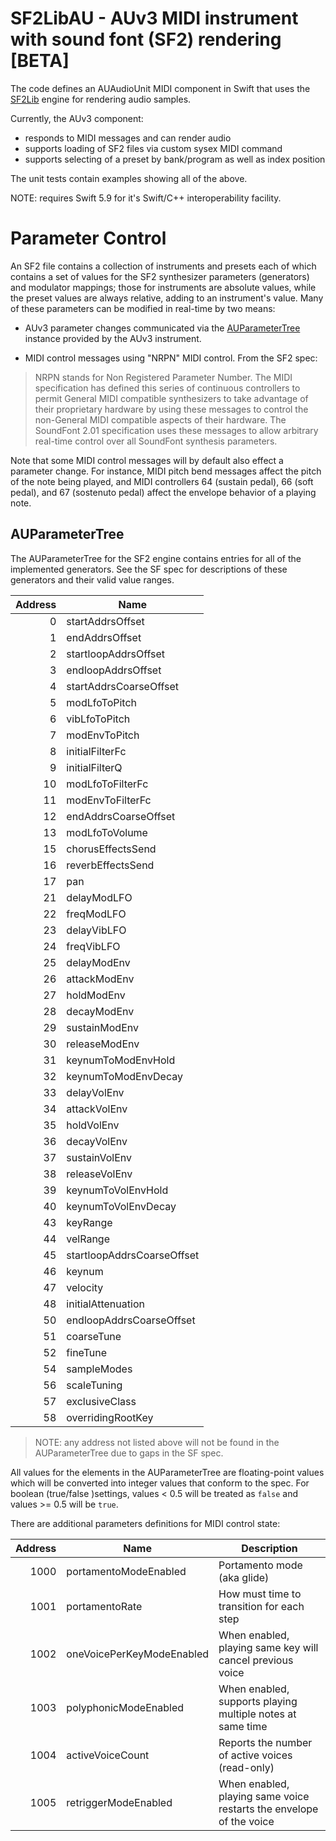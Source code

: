 # SF2LibAU - AUv3 MIDI instrument with sound font (SF2) rendering [BETA]

The code defines an AUAudioUnit MIDI component in Swift that uses the
[SF2Lib](https://github.com/bradhowes/SF2Lib) engine for rendering audio samples.

Currently, the AUv3 component:

* responds to MIDI messages and can render audio
* supports loading of SF2 files via custom sysex MIDI command
* supports selecting of a preset by bank/program as well as index position

The unit tests contain examples showing all of the above.

NOTE: requires Swift 5.9 for it's Swift/C++ interoperability facility.

# Parameter Control

An SF2 file contains a collection of instruments and presets each of which contains a set of values for the SF2 
synthesizer parameters (generators) and modulator mappings; those for instruments are absolute values, while the
preset values are always relative, adding to an instrument's value. Many of these parameters can be modified in
real-time by two means:

* AUv3 parameter changes communicated via the 
  [AUParameterTree](https://developer.apple.com/documentation/audiotoolbox/auparametertree) instance provided by
  the AUv3 instrument.

* MIDI control messages using "NRPN" MIDI control. From the SF2 spec:

> NRPN stands for Non Registered Parameter Number. The MIDI specification has defined this series of continuous 
> controllers to permit General MIDI compatible synthesizers to take advantage of their proprietary hardware by using 
> these messages to control the non-General MIDI compatible aspects of their hardware. The SoundFont 2.01 specification 
> uses these messages to allow arbitrary real-time control over all SoundFont synthesis parameters.

Note that some MIDI control messages will by default also effect a parameter change. For instance, MIDI pitch bend
messages affect the pitch of the note being played, and MIDI controllers 64 (sustain pedal), 66 (soft pedal), and 67
(sostenuto pedal) affect the envelope behavior of a playing note.

## AUParameterTree

The AUParameterTree for the SF2 engine contains entries for all of the implemented generators. See the SF spec for 
descriptions of these generators and their valid value ranges.

Address | Name |
---: | --- |
0 | startAddrsOffset
1 | endAddrsOffset
2 | startloopAddrsOffset
3 | endloopAddrsOffset
4 | startAddrsCoarseOffset
5 | modLfoToPitch
6 | vibLfoToPitch
7 | modEnvToPitch
8 | initialFilterFc
9 | initialFilterQ
10 | modLfoToFilterFc
11 | modEnvToFilterFc
12 | endAddrsCoarseOffset
13 | modLfoToVolume
15 | chorusEffectsSend
16 | reverbEffectsSend
17 | pan
21 | delayModLFO
22 | freqModLFO
23 | delayVibLFO
24 | freqVibLFO
25 | delayModEnv
26 | attackModEnv
27 | holdModEnv
28 | decayModEnv
29 | sustainModEnv
30 | releaseModEnv
31 | keynumToModEnvHold
32 | keynumToModEnvDecay
33 | delayVolEnv
34 | attackVolEnv
35 | holdVolEnv
36 | decayVolEnv
37 | sustainVolEnv
38 | releaseVolEnv
39 | keynumToVolEnvHold
40 | keynumToVolEnvDecay
43 | keyRange
44 | velRange
45 | startloopAddrsCoarseOffset
46 | keynum
47 | velocity
48 | initialAttenuation
50 | endloopAddrsCoarseOffset
51 | coarseTune
52 | fineTune
54 | sampleModes
56 | scaleTuning
57 | exclusiveClass
58 | overridingRootKey

> NOTE: any address not listed above will not be found in the AUParameterTree due to gaps in the SF spec.

All values for the elements in the AUParameterTree are floating-point values which will be converted into integer values
that conform to the spec. For boolean (true/false )settings, values < 0.5 will be treated as `false` and values >= 0.5 
will be `true`.

There are additional parameters definitions for MIDI control state:

Address | Name | Description
---: | ------------------------- | --------------------------------------------------------------------
1000 | portamentoModeEnabled     | Portamento mode (aka glide)
1001 | portamentoRate            | How must time to transition for each step
1002 | oneVoicePerKeyModeEnabled | When enabled, playing same key will cancel previous voice
1003 | polyphonicModeEnabled     | When enabled, supports playing multiple notes at same time
1004 | activeVoiceCount          | Reports the number of active voices (read-only)
1005 | retriggerModeEnabled      | When enabled, playing same voice restarts the envelope of the voice
